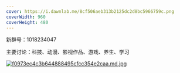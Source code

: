 ```yaml
---
cover: https://i.dawnlab.me/8cf506aeb313b2125dc2d8bc5966759c.png
coverWidth: 960
coverHeight: 480
---
```


新群号：1018234047

主要讨论：科技、动漫、影视作品、游戏、养生、学习

[![f0973ec4c3b644888495cfcc354e2caa.md.jpg](https://i.dawnlab.me/f0973ec4c3b644888495cfcc354e2caa.md.jpg)](https://speed.moe/image/tNOA)